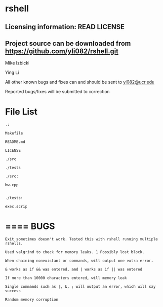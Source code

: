 rshell
======

Licensing information: READ LICENSE
------
Project source can be downloaded from https://github.com/yli082/rshell.git
-----
Mike Izbicki

Ying Li

All other known bugs and fixes can and should be sent to yl082@ucr.edu

Reported bugs/fixes will be submitted to correction

File List
======
```
.:

Makefile

README.md

LICENSE

./src

./tests

```
```
./src:

hw.cpp
```
```

./tests:

exec.scrip

```
====
BUGS
====
```
Exit sometimes doesn't work. Tested this with rshell running multiple rshells.

Used valgrind to check for memory leaks. 1 Possibly lost block.

When chaining nonexistant or commands, will output one extra error.

& works as if && was entered, and | works as if || was entered

If more than 10000 characters entered, will memory leak

Single commands such as |, &, ; will output an error, which will say success

Random memory corruption


```
